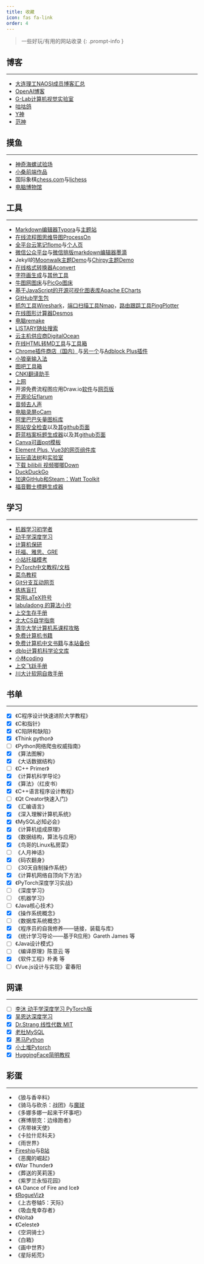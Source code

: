 ```yaml
---
title: 收藏
icon: fas fa-link
order: 4
---
```


> 一些好玩/有用的网站收录
{: .prompt-info }

## 博客

------

- [大连理工NAOSI成员博客汇总](https://github.com/NAOSI-DLUT/Blogs)
- [OpenAI博客](https://openai.com/blog)
- [G-Lab计算机视觉实验室](http://www.gwylab.com/index.html)
- [咕咕鸽](https://nav.laoda.de/)
- [Y神](https://sch01ar.github.io/)
- [范神](http://tateishishima.site/)

## 摸鱼

------

- [神奇海螺试验场](https://lab.magiconch.com/)
- [小桑前端作品](http://xiaosang.net/#)
- 国际象棋[chess.com](https://chess.com/)与[lichess](https://lichess.org/)
- [电脑博物馆](http://www.compumuseum.com/)

## 工具

------

- [Markdown编辑器Typora](https://www.typoraio.cn/)与[主题站](https://theme.typoraio.cn/)
- [在线流程图思维导图ProcessOn](https://www.processon.com/)
- [全平台云笔记flomo](https://flomoapp.com/)与[个人页](https://v.flomoapp.com/mine)
- [微信公众平台](https://mp.weixin.qq.com/)与[微信排版markdown编辑器墨滴](https://www.mdnice.com/)
- Jekyll的[Moonwalk主题Demo](https://www.abhinavsaxena.com/moonwalk/)与[Chirpy主题Demo](https://chirpy.cotes.page/)
- [在线格式转换器Aconvert](https://www.aconvert.com/cn/)
- [字符画生成](http://patorjk.com/software/taag/#p=display&f=Graffiti&t=Type%20Something%20)与[其他工具](http://patorjk.com/blog/software/)
- [牛图网图床](https://niupic.com/)与[PicGo图床](https://www.picgo.net/?lang=zh-CN)
- [基于JavaScript的开源可视化图表库Apache ECharts](https://echarts.apache.org/zh/index.html)
- [GitHub学生包](https://education.github.com/pack)
- [抓包工具Wireshark](https://www.wireshark.org/)，[端口扫描工具Nmap](https://nmap.org/)，[路由跟踪工具PingPlotter](https://www.pingplotter.com/)
- [在线图形计算器Desmos](https://www.desmos.com/calculator?lang=zh-CN)
- [电脑remake](https://www.jikegou.net/)
- [LISTARY随处搜索](https://www.listarypro.com/)
- [云主机供应商DigitalOcean](https://www.digitalocean.com/)
- [在线HTML转MD工具](https://tool.lu/markdown/)与[工具箱](https://tool.lu/)
- [Chrome插件商店（国内）](https://chrome.zzzmh.cn/#/index)与[另一个](https://www.extfans.com/)与[Adblock Plus插件](https://chrome.zzzmh.cn/info/cfhdojbkjhnklbpkdaibdccddilifddb)
- [小狼毫输入法](https://rime.im/)
- [图吧工具箱](http://www.tbtool.cn/)
- [CNKI翻译助手](https://dict.cnki.net/index#)
- [上网](https://cdn.runba.cyou/)
- 开源免费流程图应用Draw.io[软件](https://github.com/jgraph/drawio-desktop/releases)与[网页版](https://app.diagrams.net/)
- [开源论坛flarum](https://flarum.org/)
- [音频去人声](https://vocalremover.org/zh/)
- [电脑录屏oCam](https://ocam.en.softonic.com/)
- [阿里巴巴矢量图标库](https://www.iconfont.cn/)
- [网站安全检查](https://web-check.xyz/)以及[其github页面](https://github.com/lissy93/web-check)
- [蔚蓝档案标题生成器](https://tmp.nulla.top/ba-logo/)以及其[github页面](https://github.com/nulla2011/Bluearchive-logo)
- [Canva可画ppt模板](https://www.canva.cn/)
- [Element Plus, Vue3的网页组件库](https://element-plus.org/zh-CN/#/zh-CN)
- [玩玩语法树](https://www.antlr.org/)和[实验室](http://lab.antlr.org/)
- [下载 bilibili 视频唧唧Down](http://client.jijidown.com/)
- [DuckDuckGo](https://duckduckgo.com/)
- [加速GitHub和Steam：Watt Toolkit](https://github.com/BeyondDimension/SteamTools)
- [福音戰士標題生成器](https://lab.magiconch.com/eva-title/)

## 学习

------

- [机器学习初学者](http://www.ai-start.com/)
- [动手学深度学习](https://zh-v2.d2l.ai/chapter_preface/index.html)
- [计算机保研](https://github.com/CS-BAOYAN)
- [托福、雅思、GRE](https://jackwire.github.io/)
- [小站托福模考](https://top.zhan.com/toefl/simulate/listentpo.html)
- [PyTorch中文教程/文档](https://pytorch.apachecn.org/#/)
- [菜鸟教程](https://www.runoob.com/)
- [Git分支互动网页](https://learngitbranching.js.org/?locale=zh_CN)
- [练练盲打](https://www.keybr.com/)
- [常用LaTeX符号](http://mohu.org/info/symbols/symbols.htm)
- [labuladong 的算法小抄](https://labuladong.gitee.io/algo/)
- [上交生存手册](https://survivesjtu.gitbook.io/survivesjtumanual/)
- [北大CS自学指南](https://csdiy.wiki/)
- [清华大学计算机系课程攻略](https://rekcarc-tsc-uht.readthedocs.io/en/latest/index.html)
- [免费计算机书籍](https://ebookfoundation.github.io/free-programming-books/)
- [免费计算机中文书籍](https://github.com/justjavac/free-programming-books-zh_CN)与[本站备份](/posts/免费中文编程书籍索引/)
- [dblp计算机科学论文库](https://dblp.org/)
- [小林coding](https://xiaolincoding.com/)
- [上交飞跃手册](https://survivesjtu.github.io/SJTU-Application/#/)
- [川大计软网自救手册](https://scu-cs-runner.github.io/SurviveSCUManual/)

## 书单

------

- [x] 《C程序设计快速进阶大学教程》
- [x] 《C和指针》
- [x] 《C陷阱和缺陷》
- [x] 《Think python》
- [ ] 《Python网络爬虫权威指南》
- [x] 《算法图解》
- [x] 《大话数据结构》
- [ ] 《C++ Primer》
- [x] 《计算机科学导论》
- [x] 《算法》（红皮书）
- [x] 《C++语言程序设计教程》
- [ ] 《Qt Creator快速入门》
- [x] 《汇编语言》
- [x] 《深入理解计算机系统》
- [x] 《MySQL必知必会》
- [x] 《计算机组成原理》
- [x] 《数据结构，算法与应用》
- [x] 《鸟哥的Linux私房菜》
- [ ] 《人月神话》
- [x] 《码农翻身》
- [ ] 《30天自制操作系统》
- [x] 《计算机网络自顶向下方法》
- [x] 《PyTorch深度学习实战》
- [ ] 《深度学习》
- [ ] 《机器学习》
- [ ] 《Java核心技术》
- [x] 《操作系统概念》
- [ ] 《数据库系统概念》
- [x] 《程序员的自我修养——链接，装载与库》
- [x] 《统计学习导论——基于R应用》Gareth James 等
- [ ] 《Java设计模式》
- [ ] 《编译原理》陈意云 等
- [x] 《软件工程》朴勇 等
- [ ] 《Vue.js设计与实现》霍春阳

## 网课

------

- [ ] [李沐 动手学深度学习 PyTorch版](https://space.bilibili.com/1567748478/channel/seriesdetail?sid=358497)
- [x] [吴恩达深度学习](https://www.bilibili.com/video/BV1FT4y1E74V)
- [x] [Dr.Strang 线性代数 MIT](https://www.bilibili.com/video/BV1zx411g7gq)
- [x] [老杜MySQL](https://www.bilibili.com/video/BV1Vy4y1z7EX/)
- [x] [黑马Python](https://www.bilibili.com/video/BV1ex411x7Em)
- [x] [小土堆Pytorch](https://www.bilibili.com/video/BV1hE411t7RN/)
- [x] [HuggingFace简明教程](https://www.bilibili.com/video/BV1a44y1H7Jc)

## 彩蛋

------

- 《狼与香辛料》
- 《骑马与砍杀：战团》与[魔球](https://bbs.mountblade.com.cn/thread-1912155-1-1.html)
- 《多娜多娜一起来干坏事吧》
- 《赛博朋克：边缘跑者》
- 《吊带袜天使》
- 《卡拉什尼科夫》
- 《雨世界》
- [Fireship](https://www.youtube.com/@Fireship)与[B站](https://search.bilibili.com/all?keyword=Fireship)
- 《恶魔的崛起》
- 《War Thunder》
- 《葬送的芙莉莲》
- 《紫罗兰永恒花园》
- 《A Dance of Fire and Ice》
- [《RogueViz》](https://zenorogue.itch.io/rogueviz)
- 《上古卷轴5：天际》
- 《吸血鬼幸存者》
- 《Noita》
- 《Celeste》
- 《空洞骑士》
- 《白箱》
- 《画中世界》
- 《星际拓荒》
